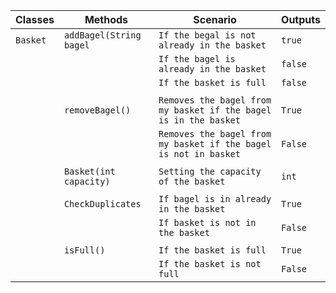 

| Classes  | Methods                 | Scenario                                                         | Outputs |
|----------|-------------------------|------------------------------------------------------------------|---------|
| `Basket` | `addBagel(String bagel` | `If the begal is not already in the basket`                      | `true`  |
|          |                         | `If the bagel is already in the basket`                          | `false` |
|          |                         | `If the basket is full`                                          | `false` |
|          |                         |                                                                  |         |
|          | `removeBagel()`         | `Removes the bagel from my basket if the bagel is in the basket` | `True`  |
|          |                         | `Removes the bagel from my basket if the bagel is not in basket` | `False` |
|          |                         |                                                                  |         |
|          | `Basket(int capacity)`  | `Setting the capacity of the basket`                             | `int`   |
|          |                         |                                                                  |         |
|          | `CheckDuplicates`       | `If bagel is in already in the basket`                           | `True`  |
|          |                         | `If basket is not in the basket`                                 | `False` |
|          |                         |                                                                  |         |
|          | `isFull()`              | `If the basket is full`                                          | `True`  |
|          |                         | `If the basket is not full`                                      | `False` |
